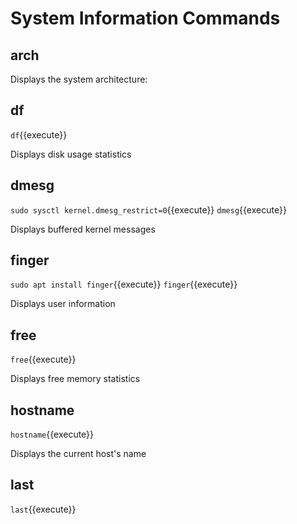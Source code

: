 # System Information Commands


## arch

Displays the system architecture:

## df

`df`{{execute}}

Displays disk usage statistics

## dmesg

`sudo sysctl kernel.dmesg_restrict=0`{{execute}}
`dmesg`{{execute}}

Displays buffered kernel messages

## finger

`sudo apt install finger`{{execute}}
`finger`{{execute}}

Displays user information

## free

`free`{{execute}}

Displays free memory statistics

## hostname

`hostname`{{execute}}

Displays the current host's name

## last

`last`{{execute}}
